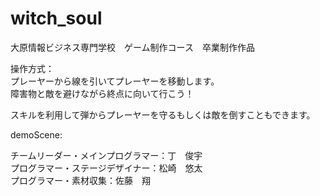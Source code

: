 # witch_soul  
大原情報ビジネス専門学校　ゲーム制作コース　卒業制作作品  

操作方式：  
プレーヤーから線を引いてプレーヤーを移動します。  
障害物と敵を避けながら終点に向いて行こう！  

スキルを利用して弾からプレーヤーを守るもしくは敵を倒すこともできます。  

demoScene:

チームリーダー・メインプログラマー：丁　俊宇  
プログラマー・ステージデザイナー：松崎　悠太  
プログラマー・素材収集：佐藤　翔  
